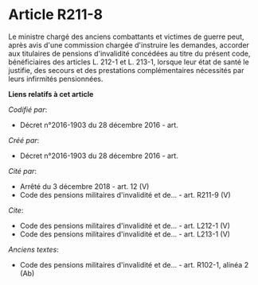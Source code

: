 # Article R211-8

Le ministre chargé des anciens combattants et victimes de guerre peut, après avis d'une commission chargée d'instruire les
demandes, accorder aux titulaires de pensions d'invalidité concédées au titre du présent code, bénéficiaires des articles L.
212-1 et L. 213-1, lorsque leur état de santé le justifie, des secours et des prestations complémentaires nécessités par
leurs infirmités pensionnées.

**Liens relatifs à cet article**

_Codifié par_:

  - Décret n°2016-1903 du 28 décembre 2016 - art.

_Créé par_:

  - Décret n°2016-1903 du 28 décembre 2016 - art.

_Cité par_:

  - Arrêté du 3 décembre 2018 - art. 12 (V)
  - Code des pensions militaires d'invalidité et de... - art. R211-9 (V)

_Cite_:

  - Code des pensions militaires d'invalidité et de... - art. L212-1 (V)
  - Code des pensions militaires d'invalidité et de... - art. L213-1 (V)

_Anciens textes_:

  - Code des pensions militaires d'invalidité et de... - art. R102-1, alinéa 2 (Ab)
